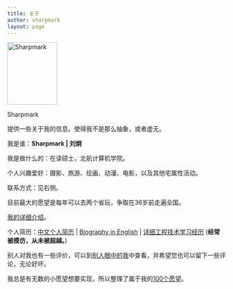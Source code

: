 ```yaml
---
title: 关于
author: sharpmark
layout: page
---
```

<div class="wp-caption alignright" style="width: 125px">
  <img title="Logo" src="http://lh4.ggpht.com/SharpMark/SNuZBb2LPzI/AAAAAAAAE5Y/ln4zOw1ygLk/s144/logo-2.JPG" alt="Sharpmark" width="115" height="144" /><p class="wp-caption-text">
    Sharpmark
  </p>
</div>

提供一些关于我的信息。使得我不是那么抽象，或者虚无。

我是谁：**Sharpmark | 刘炯**

我是做什么的：在读硕士，北航计算机学院。

个人兴趣爱好：摄影、旅游、绘画、动漫、电影，以及其他宅属性活动。

联系方式：见右侧。

目前最大的愿望是每年可以去两个省玩，争取在36岁前走遍全国。

<a title="个人介绍" href="/about/me/" target="_blank">我的详细介绍</a>。<span style="display: none;"> 我目前单身。欢迎女同学<a title="女友调查问卷 | Google Docs" href="http://spreadsheets.google.com/viewform?key=pZ0Ia2-KMDqXfe3coAv5feg&hl=en" target="_blank">踊跃报名</a> [<a href="/blog/posts/find-you-2/" target="_blank">报名前请先阅读</a>]。</span>

个人简历：<a href="/about/cv-cn/" target="_blank">中文个人简历</a> | <a href="/about/cv-en/" target="_blank">Biography in English</a> | <a title="技术学习经历" href="/about/tech-skills/" target="_blank">详细工程技术学习经历</a> (**经常被模仿，从未被超越。**)

别人对我也有一些评价，可以到<a href="/about/others-view-of-me/" target="_blank">别人眼中的我</a>中查看，并希望您也可以留下一些评论，无论好坏。

我总是有无数的小愿望想要实现，所以整理了属于我的[100个愿望][1]。

 [1]: /about/100-wishes/